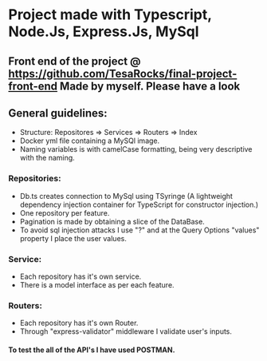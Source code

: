 # Project made with Typescript, Node.Js, Express.Js, MySql

## Front end of the project @ https://github.com/TesaRocks/final-project-front-end Made by myself. Please have a look

## General guidelines:

- Structure: Repositores => Services => Routers => Index
- Docker yml file containing a MySQl image.
- Naming variables is with camelCase formatting, being very descriptive with the naming.

### Repositories:

- Db.ts creates connection to MySql using TSyringe (A lightweight dependency injection container for TypeScript for constructor injection.)
- One repository per feature.
- Pagination is made by obtaining a slice of the DataBase.
- To avoid sql injection attacks I use "?" and at the Query Options "values" property I place the user values.

### Service:

- Each repository has it's own service.
- There is a model interface as per each feature.

### Routers:

- Each repository has it's own Router.
- Through "express-validator" middleware I validate user's inputs.

#### To test the all of the API's I have used **POSTMAN**.

